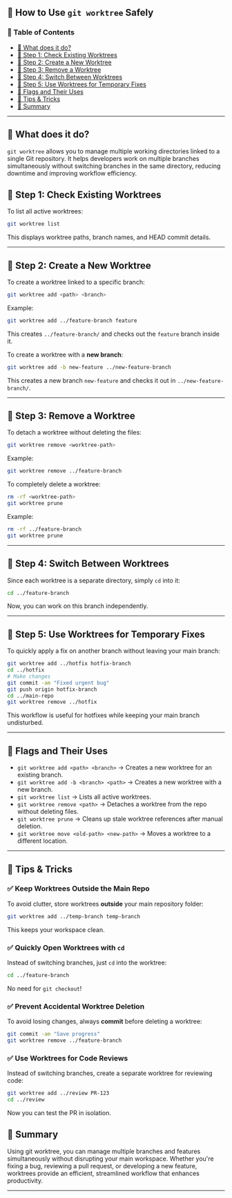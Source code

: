 ## 📌 How to Use `git worktree` Safely  

### 📑 Table of Contents  

  - [📌 What does it do?](#what-does-it-do-)  
  - [🔹 Step 1: Check Existing Worktrees](#-step-1-check-existing-worktrees)  
  - [🔹 Step 2: Create a New Worktree](#-step-2-create-a-new-worktree)  
  - [🔹 Step 3: Remove a Worktree](#-step-3-remove-a-worktree)  
  - [🔹 Step 4: Switch Between Worktrees](#-step-4-switch-between-worktrees)  
  - [🔹 Step 5: Use Worktrees for Temporary Fixes](#-step-5-use-worktrees-for-temporary-fixes)  
  - [🔹 Flags and Their Uses](#-flags-and-their-uses)  
  - [🔹 Tips & Tricks](#-tips--tricks)
  - [📗 Summary](#summary)  

---

<h2 id="what-does-it-do">📌 What does it do?</h2>

`git worktree` allows you to manage multiple working directories linked to a single Git repository. It helps developers work on multiple branches simultaneously without switching branches in the same directory, reducing downtime and improving workflow efficiency.  



## 🔹 Step 1: Check Existing Worktrees  

To list all active worktrees:  

```bash
git worktree list
```

This displays worktree paths, branch names, and HEAD commit details.  

---

## 🔹 Step 2: Create a New Worktree  

To create a worktree linked to a specific branch:  

```bash
git worktree add <path> <branch>
```

Example:  

```bash
git worktree add ../feature-branch feature
```

This creates `../feature-branch/` and checks out the `feature` branch inside it.  

To create a worktree with a **new branch**:  

```bash
git worktree add -b new-feature ../new-feature-branch
```

This creates a new branch `new-feature` and checks it out in `../new-feature-branch/`.  

---

## 🔹 Step 3: Remove a Worktree  

To detach a worktree without deleting the files:  

```bash
git worktree remove <worktree-path>
```

Example:  

```bash
git worktree remove ../feature-branch
```

To completely delete a worktree:  

```bash
rm -rf <worktree-path>
git worktree prune
```

Example:  

```bash
rm -rf ../feature-branch
git worktree prune
```

---

## 🔹 Step 4: Switch Between Worktrees  

Since each worktree is a separate directory, simply `cd` into it:  

```bash
cd ../feature-branch
```

Now, you can work on this branch independently.  

---

## 🔹 Step 5: Use Worktrees for Temporary Fixes  

To quickly apply a fix on another branch without leaving your main branch:  

```bash
git worktree add ../hotfix hotfix-branch
cd ../hotfix
# Make changes
git commit -am "Fixed urgent bug"
git push origin hotfix-branch
cd ../main-repo
git worktree remove ../hotfix
```

This workflow is useful for hotfixes while keeping your main branch undisturbed.  

---

## 🔹 Flags and Their Uses  

- `git worktree add <path> <branch>` → Creates a new worktree for an existing branch.  
- `git worktree add -b <branch> <path>` → Creates a new worktree with a new branch.  
- `git worktree list` → Lists all active worktrees.  
- `git worktree remove <path>` → Detaches a worktree from the repo without deleting files.  
- `git worktree prune` → Cleans up stale worktree references after manual deletion.  
- `git worktree move <old-path> <new-path>` → Moves a worktree to a different location.  

---

## 🔹 Tips & Tricks  

### ✅ Keep Worktrees Outside the Main Repo  

To avoid clutter, store worktrees **outside** your main repository folder:  

```bash
git worktree add ../temp-branch temp-branch
```

This keeps your workspace clean.  

### ✅ Quickly Open Worktrees with `cd`  

Instead of switching branches, just `cd` into the worktree:  

```bash
cd ../feature-branch
```

No need for `git checkout`!  

### ✅ Prevent Accidental Worktree Deletion  

To avoid losing changes, always **commit** before deleting a worktree:  

```bash
git commit -am "Save progress"
git worktree remove ../feature-branch
```

### ✅ Use Worktrees for Code Reviews  

Instead of switching branches, create a separate worktree for reviewing code:  

```bash
git worktree add ../review PR-123
cd ../review
```

Now you can test the PR in isolation.  

<h2 id="summary">📗 Summary</h2>
Using git worktree, you can manage multiple branches and features simultaneously without disrupting your main workspace. Whether you're fixing a bug, reviewing a pull request, or developing a new feature, worktrees provide an efficient, streamlined workflow that enhances productivity.


---

